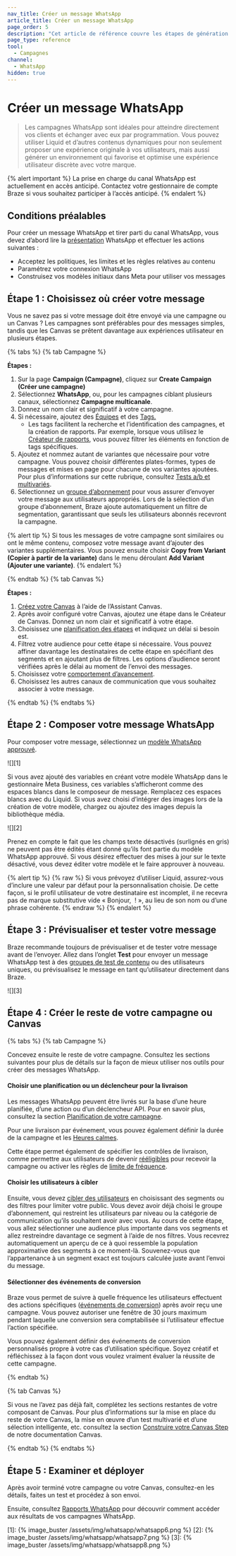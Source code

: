 ```yaml
---
nav_title: Créer un message WhatsApp
article_title: Créer un message WhatsApp
page_order: 5
description: "Cet article de référence couvre les étapes de génération et de création d’un WhatsApp."
page_type: reference
tool:
  - Campagnes
channel:
  - WhatsApp
hidden: true
---
```


# Créer un message WhatsApp

> Les campagnes WhatsApp sont idéales pour atteindre directement vos clients et échanger avec eux par programmation. Vous pouvez utiliser Liquid et d’autres contenus dynamiques pour non seulement proposer une expérience originale à vos utilisateurs, mais aussi générer un environnement qui favorise et optimise une expérience utilisateur discrète avec votre marque. 

{% alert important %}
La prise en charge du canal WhatsApp est actuellement en accès anticipé. Contactez votre gestionnaire de compte Braze si vous souhaitez participer à l’accès anticipé.
{% endalert %}

## Conditions préalables

Pour créer un message WhatsApp et tirer parti du canal WhatsApp, vous devez d’abord lire la [présentation]({{site.baseurl}}/user_guide/message_building_by_channel/whatsapp/overview/) WhatsApp et effectuer les actions suivantes :
  - Acceptez les politiques, les limites et les règles relatives au contenu
  - Paramétrez votre connexion WhatsApp
  - Construisez vos modèles initiaux dans Meta pour utiliser vos messages

## Étape 1 : Choisissez où créer votre message

Vous ne savez pas si votre message doit être envoyé via une campagne ou un Canvas ? Les campagnes sont préférables pour des messages simples, tandis que les Canvas se prêtent davantage aux expériences utilisateur en plusieurs étapes.

{% tabs %}
{% tab Campagne %}

**Étapes :**

1. Sur la page **Campaign (Campagne)**, cliquez sur <i class="fas fa-plus"></i>**Create Campaign (Créer une campagne)**
2. Sélectionnez **WhatsApp**, ou, pour les campagnes ciblant plusieurs canaux, sélectionnez **Campagne multicanale**.
3. Donnez un nom clair et significatif à votre campagne.
4. Si nécessaire, ajoutez des [Équipes]({{site.baseurl}}/user_guide/administrative/manage_your_braze_users/teams/) et des [Tags.]({{site.baseurl}}/user_guide/administrative/app_settings/manage_app_group/tags/)
   * Les tags facilitent la recherche et l’identification des campagnes, et la création de rapports. Par exemple, lorsque vous utilisez le [Créateur de rapports]({{site.baseurl}}/user_guide/data_and_analytics/your_reports/report_builder/), vous pouvez filtrer les éléments en fonction de tags spécifiques.
5. Ajoutez et nommez autant de variantes que nécessaire pour votre campagne. Vous pouvez choisir différentes plates-formes, types de messages et mises en page pour chacune de vos variantes ajoutées. Pour plus d’informations sur cette rubrique, consultez [Tests a/b et multivariés]({{site.baseurl}}/user_guide/engagement_tools/testing/multivariant_testing/).
6. Sélectionnez un [groupe d’abonnement]({{site.baseurl}}/user_guide/message_building_by_channel/whatsapp/user_subscription) pour vous assurer d’envoyer votre message aux utilisateurs appropriés. Lors de la sélection d’un groupe d’abonnement, Braze ajoute automatiquement un filtre de segmentation, garantissant que seuls les utilisateurs abonnés recevront la campagne.

{% alert tip %}
Si tous les messages de votre campagne sont similaires ou ont le même contenu, composez votre message avant d’ajouter des variantes supplémentaires. Vous pouvez ensuite choisir **Copy from Variant (Copier à partir de la variante)** dans le menu déroulant **Add Variant (Ajouter une variante)**.
{% endalert %}

{% endtab %}
{% tab Canvas %}

**Étapes :**

1. [Créez votre Canvas]({{site.baseurl}}/user_guide/engagement_tools/canvas/create_a_canvas/create_a_canvas/) à l’aide de l’Assistant Canvas.
2. Après avoir configuré votre Canvas, ajoutez une étape dans le Créateur de Canvas. Donnez un nom clair et significatif à votre étape.
3. Choisissez une [planification des étapes]({{site.baseurl}}/user_guide/engagement_tools/canvas/create_a_canvas/time_based_canvas/#schedule-delay) et indiquez un délai si besoin est.
4. Filtrez votre audience pour cette étape si nécessaire. Vous pouvez affiner davantage les destinataires de cette étape en spécifiant des segments et en ajoutant plus de filtres. Les options d’audience seront vérifiées après le délai au moment de l’envoi des messages.
5. Choisissez votre [comportement d’avancement]({{site.baseurl}}/user_guide/engagement_tools/canvas/create_a_canvas/advancement/).
6. Choisissez les autres canaux de communication que vous souhaitez associer à votre message.

{% endtab %}
{% endtabs %}

## Étape 2 : Composer votre message WhatsApp

Pour composer votre message, sélectionnez un [modèle WhatsApp approuvé]({{site.baseurl}}/user_guide/message_building_by_channel/whatsapp/overview/#step-3-create-whatsapp-templates). 

![][1]

Si vous avez ajouté des variables en créant votre modèle WhatsApp dans le gestionnaire Meta Business, ces variables s’afficheront comme des espaces blancs dans le composeur de message. Remplacez ces espaces blancs avec du Liquid. Si vous avez choisi d’intégrer des images lors de la création de votre modèle, chargez ou ajoutez des images depuis la bibliothèque média. 

![][2]

Prenez en compte le fait que les champs texte désactivés (surlignés en gris) ne peuvent pas être édités étant donné qu’ils font partie du modèle WhatsApp approuvé. Si vous désirez effectuer des mises à jour sur le texte désactivé, vous devez éditer votre modèle et le faire approuver à nouveau. 

{% alert tip %}
{% raw %}
Si vous prévoyez d’utiliser Liquid, assurez-vous d’inclure une valeur par défaut pour la personnalisation choisie. De cette façon, si le profil utilisateur de votre destinataire est incomplet, il ne recevra pas de marque substitutive vide « Bonjour,  ! », au lieu de son nom ou d’une phrase cohérente.
{% endraw %}
{% endalert %}

## Étape 3 : Prévisualiser et tester votre message

Braze recommande toujours de prévisualiser et de tester votre message avant de l’envoyer. Allez dans l’onglet **Test** pour envoyer un message WhatsApp test à des [groupes de test de contenu]({{site.baseurl}}/user_guide/administrative/app_settings/developer_console/internal_groups_tab/#content-test-groups) ou des utilisateurs uniques, ou prévisualisez le message en tant qu’utilisateur directement dans Braze.

![][3]

## Étape 4 : Créer le reste de votre campagne ou Canvas

{% tabs %}
{% tab Campagne %}

Concevez ensuite le reste de votre campagne. Consultez les sections suivantes pour plus de détails sur la façon de mieux utiliser nos outils pour créer des messages WhatsApp.

#### Choisir une planification ou un déclencheur pour la livraison

Les messages WhatsApp peuvent être livrés sur la base d’une heure planifiée, d’une action ou d’un déclencheur API. Pour en savoir plus, consultez la section [Planification de votre campagne]({{site.baseurl}}/user_guide/engagement_tools/campaigns/building_campaigns/delivery_types/).

Pour une livraison par événement, vous pouvez également définir la durée de la campagne et les [Heures calmes]({{site.baseurl}}/user_guide/engagement_tools/campaigns/building_campaigns/time_based_campaign/#quiet-hours).

Cette étape permet également de spécifier les contrôles de livraison, comme permettre aux utilisateurs de devenir [rééligibles]({{site.baseurl}}/user_guide/engagement_tools/campaigns/building_campaigns/delivery_types/reeligibility/#campaigns) pour recevoir la campagne ou activer les règles de [limite de fréquence]({{site.baseurl}}/user_guide/engagement_tools/campaigns/building_campaigns/rate-limiting/#frequency-capping).

#### Choisir les utilisateurs à cibler

Ensuite, vous devez [cibler des utilisateurs]({{site.baseurl}}/user_guide/engagement_tools/campaigns/building_campaigns/targeting_users/) en choisissant des segments ou des filtres pour limiter votre public. Vous devez avoir déjà choisi le groupe d’abonnement, qui restreint les utilisateurs par niveau ou la catégorie de communication qu’ils souhaitent avoir avec vous. Au cours de cette étape, vous allez sélectionner une audience plus importante dans vos segments et allez restreindre davantage ce segment à l’aide de nos filtres. Vous recevrez automatiquement un aperçu de ce à quoi ressemble la population approximative des segments à ce moment-là. Souvenez-vous que l’appartenance à un segment exact est toujours calculée juste avant l’envoi du message.

#### Sélectionner des événements de conversion

Braze vous permet de suivre à quelle fréquence les utilisateurs effectuent des actions spécifiques ([événements de conversion]({{site.baseurl}}/user_guide/engagement_tools/campaigns/building_campaigns/conversion_events/)) après avoir reçu une campagne. Vous pouvez autoriser une fenêtre de 30 jours maximum pendant laquelle une conversion sera comptabilisée si l’utilisateur effectue l’action spécifiée.

Vous pouvez également définir des événements de conversion personnalisés propre à votre cas d’utilisation spécifique. Soyez créatif et réfléchissez à la façon dont vous voulez vraiment évaluer la réussite de cette campagne.

{% endtab %}

{% tab Canvas %}

Si vous ne l’avez pas déjà fait, complétez les sections restantes de votre composant de Canvas. Pour plus d’informations sur la mise en place du reste de votre Canvas, la mise en œuvre d’un test multivarié et d’une sélection intelligente, etc. consultez la section [Construire votre Canvas Step]({{site.baseurl}}/user_guide/engagement_tools/canvas/create_a_canvas/create_a_canvas/#step-3-build-your-canvas) de notre documentation Canvas.

{% endtab %}
{% endtabs %}

## Étape 5 : Examiner et déployer

Après avoir terminé votre campagne ou votre Canvas, consultez-en les détails, faites un test et procédez à son envoi.

Ensuite, consultez [Rapports WhatsApp]() pour découvrir comment accéder aux résultats de vos campagnes WhatsApp.

[1]: {% image_buster /assets/img/whatsapp/whatsapp6.png %} 
[2]: {% image_buster /assets/img/whatsapp/whatsapp7.png %} 
[3]: {% image_buster /assets/img/whatsapp/whatsapp8.png %} 